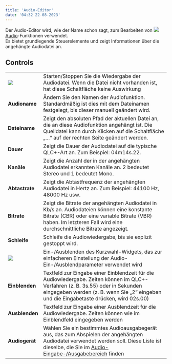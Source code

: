 ```yaml
---
title: 'Audio-Editor'
date: '04:32 22-08-2023'
---
```


Der Audio-Editor wird, wie der Name schon sagt, zum Bearbeiten von ![](/basics/audio.png) [Audio](/basics/glossary-and-concepts#audio)-Funktionen verwendet.  
Es bietet grundlegende Steuerelemente und zeigt Informationen über die angehängte Audiodatei an.

Controls
--------

|     |     |
| --- | --- |
| ![](/basics/player_play.png) | Starten/Stoppen Sie die Wiedergabe der Audiodatei. Wenn die Datei nicht vorhanden ist, hat diese Schaltfläche keine Auswirkung |
| **Audioname** | Ändern Sie den Namen der Audiofunktion. Standardmäßig ist dies mit dem Dateinamen festgelegt, bis dieser manuell geändert wird. |
| **Dateiname** | Zeigt den absoluten Pfad der aktuellen Datei an, die an diese Audiofunktion angehängt ist. Die Quelldatei kann durch Klicken auf die Schaltfläche „…“ auf der rechten Seite geändert werden. |
| **Dauer** | Zeigt die Dauer der Audiodatei auf die typische QLC+-Art an. Zum Beispiel: 04m14s.22. |
| **Kanäle** | Zeigt die Anzahl der in der angehängten Audiodatei erkannten Kanäle an. 2 bedeutet Stereo und 1 bedeutet Mono. |
| **Abtastrate** | Zeigt die Abtastfrequenz der angehängten Audiodatei in Hertz an. Zum Beispiel: 44100 Hz, 48000 Hz usw. |
| **Bitrate** | Zeigt die Bitrate der angehängten Audiodatei in Kb/s an. Audiodateien können eine konstante Bitrate (CBR) oder eine variable Bitrate (VBR) haben. Im letzteren Fall wird eine durchschnittliche Bitrate angezeigt. |
| **Schleife** | Schleife die Audiowiedergabe, bis sie explizit gestoppt wird. |
| ![](/basics/speed.png) | Ein-/Ausblenden des Kurzwahl-Widgets, das zur einfacheren Einstellung der Audio-Ein-/Ausblendparameter verwendet wird |
| **Einblenden** | Textfeld zur Eingabe einer Einblendzeit für die Audiowiedergabe. Zeiten können im QLC+-Verfahren (z. B. 3s.55) oder in Sekunden eingegeben werden (z. B. wenn Sie „2“ eingeben und die Eingabetaste drücken, wird 02s.00) |
| **Ausblenden** | Textfeld zur Eingabe einer Ausblendzeit für die Audiowiedergabe. Zeiten können wie im Einblendfeld eingegeben werden |
| **Audiogerät** | Wählen Sie ein bestimmtes Audioausgabegerät aus, das zum Abspielen der angehängten Audiodatei verwendet werden soll. Diese Liste ist dieselbe, die Sie im [Audio-Eingabe-/Ausgabebereich](/input-output/audio) finden |